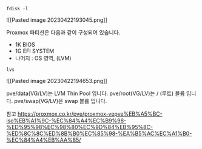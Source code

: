 
```
fdisk -l
```

![[Pasted image 20230422193045.png]]

Proxmox 파티션은 다음과 같이 구성되어 있습니다.
- 1K  BIOS
- 1G  EFI SYSTEM
- 나머지 : OS 영역, (LVM)

```
lvs
```

![[Pasted image 20230422194653.png]]

pve/data(VG/LV)는 LVM Thin Pool 입니다.
pve/root(VG/LV)는 / (루트) 볼륨 입니다.
pve/swap(VG/LV)은 swap 볼륨 입니다.

참고
https://proxmox.co.kr/pve/proxmox-vepve%EB%A5%BC-iso%EB%A1%9C-%EC%84%A4%EC%B9%98-%ED%95%98%EC%98%80%EC%9D%84%EB%95%8C-%ED%8C%8C%ED%8B%B0%EC%85%98-%EA%B5%AC%EC%A1%B0-%EC%84%A4%EB%AA%85/
